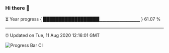 ### Hi there 👋

⏳ Year progress { ██████████████████▁▁▁▁▁▁▁▁▁▁▁▁ } 61.07 %

---

⏰ Updated on Tue, 11 Aug 2020 12:16:01 GMT

![Progress Bar CI](https://github.com/liununu/liununu/workflows/Progress%20Bar%20CI/badge.svg)
